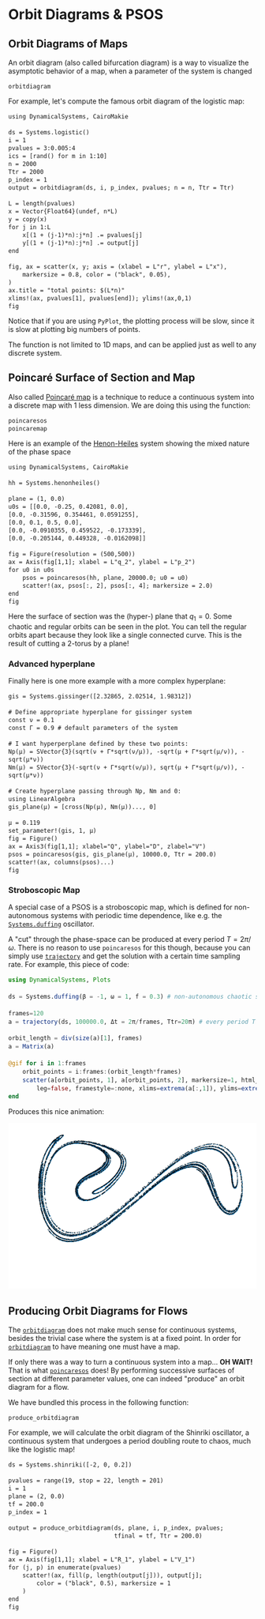# Orbit Diagrams & PSOS
## Orbit Diagrams of Maps
An orbit diagram (also called bifurcation diagram) is a way to visualize the asymptotic
behavior of a map, when a parameter of the system is changed
```@docs
orbitdiagram
```

For example, let's compute the famous orbit diagram of the logistic map:
```@example MAIN
using DynamicalSystems, CairoMakie

ds = Systems.logistic()
i = 1
pvalues = 3:0.005:4
ics = [rand() for m in 1:10]
n = 2000
Ttr = 2000
p_index = 1
output = orbitdiagram(ds, i, p_index, pvalues; n = n, Ttr = Ttr)

L = length(pvalues)
x = Vector{Float64}(undef, n*L)
y = copy(x)
for j in 1:L
    x[(1 + (j-1)*n):j*n] .= pvalues[j]
    y[(1 + (j-1)*n):j*n] .= output[j]
end

fig, ax = scatter(x, y; axis = (xlabel = L"r", ylabel = L"x"),
    markersize = 0.8, color = ("black", 0.05),
)
ax.title = "total points: $(L*n)"
xlims!(ax, pvalues[1], pvalues[end]); ylims!(ax,0,1)
fig
```

Notice that if you are using `PyPlot`, the plotting process will be slow, since it is slow at plotting big numbers of points.

The function is not limited to 1D maps, and can be applied just as well to any
discrete system.

## Poincaré Surface of Section and Map
Also called [Poincaré map](https://en.wikipedia.org/wiki/Poincar%C3%A9_map) is a
technique to reduce a continuous system into a discrete map with 1 less dimension.
We are doing this using the function:
```@docs
poincaresos
poincaremap
```

Here is an example of the [Henon-Heiles](https://en.wikipedia.org/wiki/H%C3%A9non%E2%80%93Heiles_system) system showing the mixed nature of the phase space
```@example MAIN
using DynamicalSystems, CairoMakie

hh = Systems.henonheiles()

plane = (1, 0.0)
u0s = [[0.0, -0.25, 0.42081, 0.0],
[0.0, -0.31596, 0.354461, 0.0591255],
[0.0, 0.1, 0.5, 0.0],
[0.0, -0.0910355, 0.459522, -0.173339],
[0.0, -0.205144, 0.449328, -0.0162098]]

fig = Figure(resolution = (500,500))
ax = Axis(fig[1,1]; xlabel = L"q_2", ylabel = L"p_2")
for u0 in u0s
    psos = poincaresos(hh, plane, 20000.0; u0 = u0)
    scatter!(ax, psos[:, 2], psos[:, 4]; markersize = 2.0)
end
fig
```

Here the surface of section was the (hyper-) plane that $q_1 = 0$. Some chaotic and regular orbits can be seen in the plot. You can tell the regular orbits apart because they look like a single connected curve. This is the result of cutting a 2-torus by a plane!

### Advanced hyperplane
Finally here is one more example with a more complex hyperplane:
```@example MAIN
gis = Systems.gissinger([2.32865, 2.02514, 1.98312])

# Define appropriate hyperplane for gissinger system
const ν = 0.1
const Γ = 0.9 # default parameters of the system

# I want hyperperplane defined by these two points:
Np(μ) = SVector{3}(sqrt(ν + Γ*sqrt(ν/μ)), -sqrt(μ + Γ*sqrt(μ/ν)), -sqrt(μ*ν))
Nm(μ) = SVector{3}(-sqrt(ν + Γ*sqrt(ν/μ)), sqrt(μ + Γ*sqrt(μ/ν)), -sqrt(μ*ν))

# Create hyperplane passing through Np, Nm and 0:
using LinearAlgebra
gis_plane(μ) = [cross(Np(μ), Nm(μ))..., 0]

μ = 0.119
set_parameter!(gis, 1, μ)
fig = Figure()
ax = Axis3(fig[1,1]; xlabel="Q", ylabel="D", zlabel="V")
psos = poincaresos(gis, gis_plane(μ), 10000.0, Ttr = 200.0)
scatter!(ax, columns(psos)...)
fig
```

### Stroboscopic Map
A special case of a PSOS is a stroboscopic map, which is defined for non-autonomous
systems with periodic time dependence, like e.g. the [`Systems.duffing`](@ref) oscillator.

A "cut" through the phase-space can be produced at every period $T = 2\pi/\omega$. There is no
reason to use `poincaresos` for this though, because you can simply use
[`trajectory`](@ref) and get the solution with a certain time sampling rate.
For example, this piece of code:
```julia
using DynamicalSystems, Plots

ds = Systems.duffing(β = -1, ω = 1, f = 0.3) # non-autonomous chaotic system

frames=120
a = trajectory(ds, 100000.0, Δt = 2π/frames, Ttr=20π) # every period T = 2π/ω

orbit_length = div(size(a)[1], frames)
a = Matrix(a)

@gif for i in 1:frames
    orbit_points = i:frames:(orbit_length*frames)
    scatter(a[orbit_points, 1], a[orbit_points, 2], markersize=1, html_output_format=:png,
        leg=false, framestyle=:none, xlims=extrema(a[:,1]), ylims=extrema(a[:,2]))
end
```

Produces this nice animation:

![](https://raw.githubusercontent.com/JuliaDynamics/JuliaDynamics/master/videos/chaos/Duffing_stroboscopic_plot.gif?raw=true)


## Producing Orbit Diagrams for Flows
The [`orbitdiagram`](@ref) does not make much sense for continuous systems, besides the
trivial case where the system is at a fixed point. In order for [`orbitdiagram`](@ref) to have meaning one must have a map.

If only there was a way to turn a continuous system into a map... **OH WAIT!** That is
what [`poincaresos`](@ref) does! By performing successive surfaces of section at different parameter values, one can indeed "produce" an orbit diagram for a flow.

We have bundled this process in the following function:
```@docs
produce_orbitdiagram
```

For example, we will calculate the orbit diagram of the Shinriki oscillator, a continuous system that undergoes a period doubling route to chaos, much like the logistic map!

```@example MAIN
ds = Systems.shinriki([-2, 0, 0.2])

pvalues = range(19, stop = 22, length = 201)
i = 1
plane = (2, 0.0)
tf = 200.0
p_index = 1

output = produce_orbitdiagram(ds, plane, i, p_index, pvalues;
                              tfinal = tf, Ttr = 200.0)

fig = Figure()
ax = Axis(fig[1,1]; xlabel = L"R_1", ylabel = L"V_1")
for (j, p) in enumerate(pvalues)
    scatter!(ax, fill(p, length(output[j])), output[j]; 
        color = ("black", 0.5), markersize = 1
    )
end
fig
```
